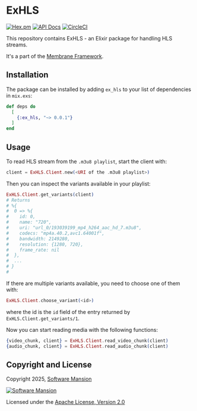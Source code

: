 # ExHLS

[![Hex.pm](https://img.shields.io/hexpm/v/ex_hls.svg)](https://hex.pm/packages/ex_hls)
[![API Docs](https://img.shields.io/badge/api-docs-yellow.svg?style=flat)](https://hexdocs.pm/ex_hls)
[![CircleCI](https://circleci.com/gh/membraneframework/ex_hls.svg?style=svg)](https://circleci.com/gh/membraneframework/ex_hls)

This repository contains ExHLS - an Elixir package for handling HLS streams.

It's a part of the [Membrane Framework](https://membrane.stream).

## Installation

The package can be installed by adding `ex_hls` to your list of dependencies in `mix.exs`:

```elixir
def deps do
  [
    {:ex_hls, "~> 0.0.1"}
  ]
end
```

## Usage

To read HLS stream from the `.m3u8 playlist`, start the client with:
```elixir
client = ExHLS.Client.new(<URI of the .m3u8 playlist>)
```

Then you can inspect the variants available in your playlist:
```elixir
ExHLS.Client.get_variants(client)
# Returns
# %{
#  0 => %{
#    id: 0,
#    name: "720",
#    uri: "url_0/193039199_mp4_h264_aac_hd_7.m3u8",
#    codecs: "mp4a.40.2,avc1.64001f",
#    bandwidth: 2149280,
#    resolution: {1280, 720},
#    frame_rate: nil
#  },
#  ...
# }
#
```

If there are multiple variants available, you need to choose one of them with:
```elixir
ExHLS.Client.choose_variant(<id>)
```
where the id is the `id` field of the entry returned by `ExHLS.Client.get_variants/1`.

Now you can start reading media with the following functions:
```elixir
{video_chunk, client} = ExHLS.Client.read_video_chunk(client)
{audio_chunk, client} = ExHLS.Client.read_audio_chunk(client)
```

## Copyright and License

Copyright 2025, [Software Mansion](https://swmansion.com/?utm_source=git&utm_medium=readme&utm_campaign=ex_hls)

[![Software Mansion](https://logo.swmansion.com/logo?color=white&variant=desktop&width=200&tag=membrane-github)](https://swmansion.com/?utm_source=git&utm_medium=readme&utm_campaign=ex_hls)

Licensed under the [Apache License, Version 2.0](LICENSE)
